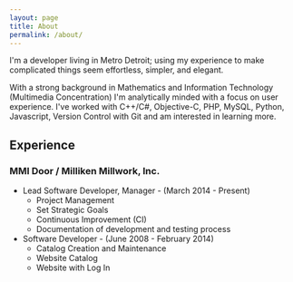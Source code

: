 ```yaml
---
layout: page
title: About
permalink: /about/
---
```


I'm a developer living in Metro Detroit; using my experience to make complicated things seem effortless, simpler, and elegant.  

With a strong background in Mathematics and Information Technology (Multimedia Concentration) I'm analytically minded with a focus on user experience.  I've worked with C++/C#, Objective-C, PHP, MySQL, Python, Javascript, Version Control with Git and am interested in learning more.

## Experience

### MMI Door / Milliken Millwork, Inc.

* Lead Software Developer, Manager - (March 2014 - Present)
    * Project Management
    * Set Strategic Goals
    * Continuous Improvement (CI)
    * Documentation of development and testing process
* Software Developer - (June 2008 - February 2014)
    * Catalog Creation and Maintenance
    * Website Catalog
    * Website with Log In